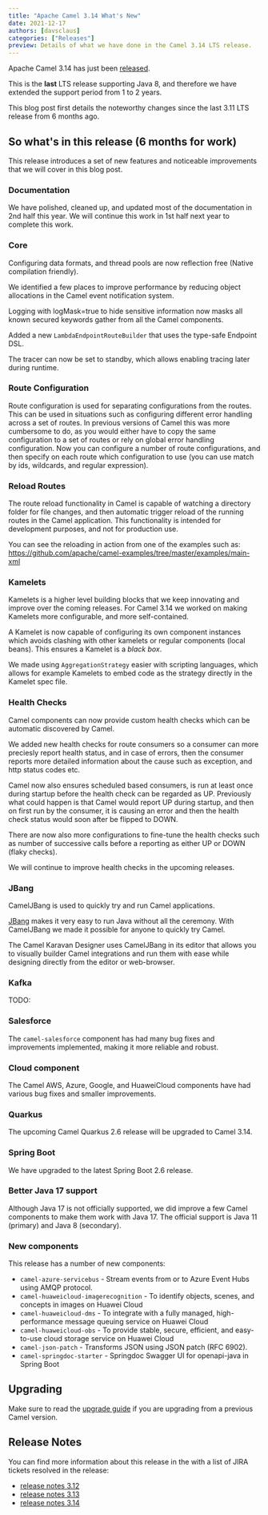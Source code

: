 ```yaml
---
title: "Apache Camel 3.14 What's New"
date: 2021-12-17
authors: [davsclaus]
categories: ["Releases"]
preview: Details of what we have done in the Camel 3.14 LTS release.
---
```


Apache Camel 3.14 has just been [released](/blog/2021/12/RELEASE-3.14.0/).

This is the **last** LTS release supporting Java 8, and therefore we have
extended the support period from 1 to 2 years.

This blog post first details the noteworthy changes since the last 3.11 LTS release from 6 months ago.

## So what's in this release (6 months for work) 

This release introduces a set of new features and noticeable improvements that we will cover in this blog post.

### Documentation

We have polished, cleaned up, and updated most of the documentation in 2nd half this year.
We will continue this work in 1st half next year to complete this work.

### Core

Configuring data formats, and thread pools are now reflection free (Native compilation friendly).

We identified a few places to improve performance by reducing object allocations
in the Camel event notification system.

Logging with logMask=true to hide sensitive information now masks all known
secured keywords gather from all the Camel components.

Added a new `LambdaEndpointRouteBuilder` that uses the type-safe Endpoint DSL.

The tracer can now be set to standby, which allows enabling tracing later during runtime.

### Route Configuration

Route configuration is used for separating configurations from the routes. This can be used in situations such as configuring different error handling across a set of routes. In previous versions of Camel this was more cumbersome to do, as you would either have to copy the same configuration to a set of routes or rely on global error handling configuration.
Now you can configure a number of route configurations, and then specify on each route which configuration to use (you can use match by ids, wildcards, and regular expression).

### Reload Routes

The route reload functionality in Camel is capable of watching a directory folder for file changes, and then automatic trigger reload of the running routes in the Camel application.
This functionality is intended for development purposes, and not for production use.

You can see the reloading in action from one of the examples such as: https://github.com/apache/camel-examples/tree/master/examples/main-xml

### Kamelets

Kamelets is a higher level building blocks that we keep innovating and improve over the coming releases.
For Camel 3.14 we worked on making Kamelets more configurable, and more self-contained.

A Kamelet is now capable of configuring its own component instances which avoids clashing
with other kamelets or regular components (local beans). This ensures a Kamelet is a _black box_.

We made using `AggregationStrategy` easier with scripting languages, which allows
for example Kamelets to embed code as the strategy directly in the Kamelet spec file.

### Health Checks

Camel components can now provide custom health checks which can be automatic discovered by Camel.

We added new health checks for route consumers so a consumer can more preciesly
report health status, and in case of errors, then the consumer reports more detailed
information about the cause such as exception, and http status codes etc.

Camel now also ensures scheduled based consumers, is run at least once during startup
before the health check can be regarded as UP. Previously what could happen is that Camel
would report UP during startup, and then on first run by the consumer, it is causing an
error and then the health check status would soon after be flipped to DOWN.

There are now also more configurations to fine-tune the health checks such as number of
successive calls before a reporting as either UP or DOWN (flaky checks).

We will continue to improve health checks in the upcoming releases.

### JBang

CamelJBang is used to quickly try and run Camel applications.

[JBang](https://www.jbang.dev/) makes it very easy to run Java without all the ceremony.
With CamelJBang we made it possible for anyone to quickly try Camel.

The Camel Karavan Designer uses CamelJBang in its editor that allows you to visually
builder Camel integrations and run them with ease while designing directly from the editor or web-browser.

### Kafka

TODO:

### Salesforce

The `camel-salesforce` component has had many bug fixes and improvements implemented,
making it more reliable and robust.

### Cloud component

The Camel AWS, Azure, Google, and HuaweiCloud components have had various bug fixes and smaller improvements.

### Quarkus

The upcoming Camel Quarkus 2.6 release will be upgraded to Camel 3.14. 

### Spring Boot

We have upgraded to the latest Spring Boot 2.6 release.

### Better Java 17 support

Although Java 17 is not officially supported, we did improve a few Camel components to make them work with Java 17.
The official support is Java 11 (primary) and Java 8 (secondary).

### New components

This release has a number of new components:

- `camel-azure-servicebus` - Stream events from or to Azure Event Hubs using AMQP protocol.
- `camel-huaweicloud-imagerecognition` - To identify objects, scenes, and concepts in images on Huawei Cloud 
- `camel-huaweicloud-dms` - To integrate with a fully managed, high-performance message queuing service on Huawei Cloud 
- `camel-huaweicloud-obs` - To provide stable, secure, efficient, and easy-to-use cloud storage service on Huawei Cloud 
- `camel-json-patch` - Transforms JSON using JSON patch (RFC 6902). 
- `camel-springdoc-starter` - Springdoc Swagger UI for openapi-java in Spring Boot

## Upgrading

Make sure to read the [upgrade guide](/manual/camel-3x-upgrade-guide-3_14.html) if you are upgrading from a previous Camel version.

## Release Notes

You can find more information about this release in the with a list of JIRA tickets resolved in the release: 

- [release notes 3.12](/releases/release-3.12.0/)
- [release notes 3.13](/releases/release-3.13.0/)
- [release notes 3.14](/releases/release-3.14.0/)


